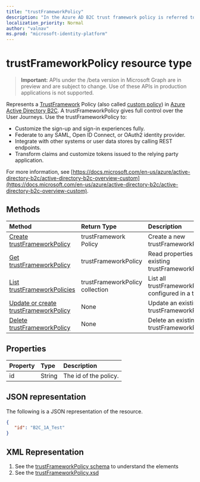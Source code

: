 ```yaml
---
title: "trustFrameworkPolicy"
description: "In the Azure AD B2C trust framework policy is referred to as custom policies. This describes the operations available on a trustFrameworkPolicy object for the tenant."
localization_priority: Normal
author: "valnav"
ms.prod: "microsoft-identity-platform"
---
```

# trustFrameworkPolicy resource type

> **Important:** APIs under the /beta version in Microsoft Graph are in preview and are subject to change. Use of these APIs in production applications is not supported.

Represents a [TrustFramework](https://docs.microsoft.com/en-us/azure/active-directory-b2c/active-directory-b2c-reference-trustframeworks-defined-ief-custom) Policy (also called [custom policy](https://docs.microsoft.com/en-us/azure/active-directory-b2c/active-directory-b2c-overview-custom)) in [Azure Active Directory B2C](https://docs.microsoft.com/en-us/azure/active-directory-b2c/active-directory-b2c-overview). A trustFrameworkPolicy gives full control over the User Journeys.  Use the trustFrameworkPolicy to:

* Customize the sign-up and sign-in experiences fully.
* Federate to any SAML, Open ID Connect, or OAuth2 identity provider.
* Integrate with other systems or user data stores by calling REST endpoints.
* Transform claims and customize tokens issued to the relying party application.

For more information, see [https://docs.microsoft.com/en-us/azure/active-directory-b2c/active-directory-b2c-overview-custom](https://docs.microsoft.com/en-us/azure/active-directory-b2c/active-directory-b2c-overview-custom).

## Methods

| Method       | Return Type  |Description|
|:---------------|:--------|:----------|
|[Create trustFrameworkPolicy](../api/trustframework-post-trustframeworkpolicy.md)|trustFramework Policy|Create a new trustFrameworkPolicy.|
|[Get trustFrameworkPolicy](../api/trustframeworkpolicy-get.md) |trustFrameworkPolicy|Read properties of an existing trustFrameworkPolicy.|
|[List trustFrameworkPolicies](../api/trustframework-list-trustframeworkpolicies.md)|trustFrameworkPolicy collection|List all trustFrameworkPolicies configured in a tenant.|
|[Update or create trustFrameworkPolicy](../api/trustframework-put-trustframeworkpolicy.md)|None|Update an existing trustFrameworkPolicy.|
|[Delete trustFrameworkPolicy](../api/trustframeworkpolicy-delete.md)|None|Delete an existing trustFrameworkPolicy.|

## Properties

|Property|Type|Description|
|:---------------|:--------|:----------|
|id|String|The id of the policy.|

## JSON representation

The following is a JSON representation of the resource.

```json
{
   "id": "B2C_1A_Test"
}
```

## XML Representation

1. See the [trustFrameworkPolicy schema](https://docs.microsoft.com/en-us/azure/active-directory-b2c/trustframeworkpolicy) to understand the elements  
2. See the [trustFrameworkPolicy.xsd](https://github.com/Azure-Samples/active-directory-b2c-custom-policy-starterpack/blob/master/TrustFrameworkPolicy_0.3.0.0.xsd)